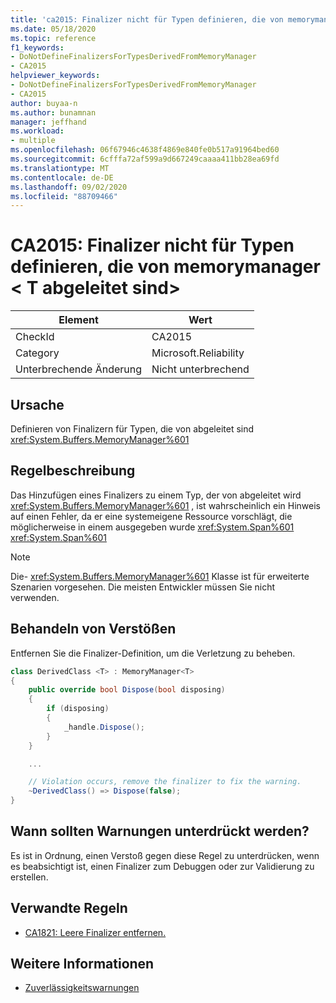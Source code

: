 ```yaml
---
title: 'ca2015: Finalizer nicht für Typen definieren, die von memorymanager &lt; T abgeleitet sind&gt;'
ms.date: 05/18/2020
ms.topic: reference
f1_keywords:
- DoNotDefineFinalizersForTypesDerivedFromMemoryManager
- CA2015
helpviewer_keywords:
- DoNotDefineFinalizersForTypesDerivedFromMemoryManager
- CA2015
author: buyaa-n
ms.author: bunamnan
manager: jeffhand
ms.workload:
- multiple
ms.openlocfilehash: 06f67946c4638f4869e840fe0b517a91964bed60
ms.sourcegitcommit: 6cfffa72af599a9d667249caaaa411bb28ea69fd
ms.translationtype: MT
ms.contentlocale: de-DE
ms.lasthandoff: 09/02/2020
ms.locfileid: "88709466"
---
```

# <a name="ca2015-do-not-define-finalizers-for-types-derived-from-memorymanagerlttgt"></a>CA2015: Finalizer nicht für Typen definieren, die von memorymanager &lt; T abgeleitet sind&gt;

|Element|Wert|
|-|-|
|CheckId|CA2015|
|Category|Microsoft.Reliability|
|Unterbrechende Änderung|Nicht unterbrechend|

## <a name="cause"></a>Ursache

Definieren von Finalizern für Typen, die von abgeleitet sind <xref:System.Buffers.MemoryManager%601>

## <a name="rule-description"></a>Regelbeschreibung

Das Hinzufügen eines Finalizers zu einem Typ, der von abgeleitet wird <xref:System.Buffers.MemoryManager%601> , ist wahrscheinlich ein Hinweis auf einen Fehler, da er eine systemeigene Ressource vorschlägt, die möglicherweise in einem ausgegeben wurde <xref:System.Span%601> <xref:System.Span%601>

> [!NOTE]
> Die- <xref:System.Buffers.MemoryManager%601> Klasse ist für erweiterte Szenarien vorgesehen. Die meisten Entwickler müssen Sie nicht verwenden.

## <a name="how-to-fix-violations"></a>Behandeln von Verstößen

Entfernen Sie die Finalizer-Definition, um die Verletzung zu beheben.

```csharp
class DerivedClass <T> : MemoryManager<T>
{
    public override bool Dispose(bool disposing)
    {
        if (disposing)
        {
            _handle.Dispose();
        }
    }

    ...

    // Violation occurs, remove the finalizer to fix the warning.
    ~DerivedClass() => Dispose(false);
}
```

## <a name="when-to-suppress-warnings"></a>Wann sollten Warnungen unterdrückt werden?

Es ist in Ordnung, einen Verstoß gegen diese Regel zu unterdrücken, wenn es beabsichtigt ist, einen Finalizer zum Debuggen oder zur Validierung zu erstellen.

## <a name="related-rules"></a>Verwandte Regeln

- [CA1821: Leere Finalizer entfernen.](ca1821.md)

## <a name="see-also"></a>Weitere Informationen

- [Zuverlässigkeitswarnungen](../code-quality/reliability-warnings.md)
